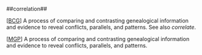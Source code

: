 ##correlation##

\[[BCG](SOURCES.md#BCG)\] A process of comparing and contrasting genealogical information and evidence to reveal conflicts, parallels, and patterns.  See also *correlate*.

\[[MGP](SOURCES.md#MGP)\] A process of comparing and contrasting genealogical information and evidence to reveal conflicts, parallels, and patterns.
